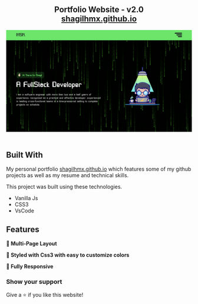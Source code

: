 <h2 align="center">
  Portfolio Website - v2.0<br/>
  <a href="[/shagilhmx.github.io/portfolio/](https://shagilhmx.github.io/portfolio/)" target="_blank">shagilhmx.github.io</a>
</h2>
<div align="center">
  <img alt="Demo" src="/assets/Images/demo.png" />
</div>

<br/>

## Built With

My personal portfolio <a href="[/shagilhmx.github.io/portfolio/](https://shagilhmx.github.io/portfolio/)" target="_blank">shagilhmx.github.io</a> which features some of my github projects as well as my resume and technical skills.<br/>

This project was built using these technologies.

- Vanilla Js
- CSS3
- VsCode

## Features

**📖 Multi-Page Layout**

**🎨 Styled with Css3 with easy to customize colors**

**📱 Fully Responsive**

### Show your support

Give a ⭐ if you like this website!
